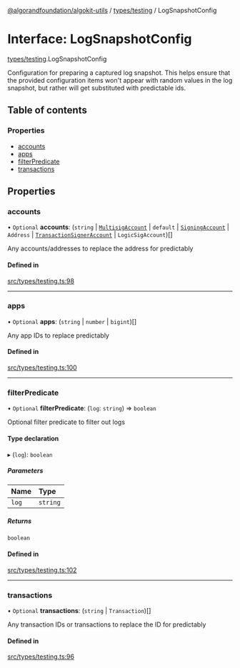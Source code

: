 [@algorandfoundation/algokit-utils](../README.md) / [types/testing](../modules/types_testing.md) / LogSnapshotConfig

# Interface: LogSnapshotConfig

[types/testing](../modules/types_testing.md).LogSnapshotConfig

Configuration for preparing a captured log snapshot.
This helps ensure that the provided configuration items won't appear
 with random values in the log snapshot, but rather will get substituted with predictable ids.

## Table of contents

### Properties

- [accounts](types_testing.LogSnapshotConfig.md#accounts)
- [apps](types_testing.LogSnapshotConfig.md#apps)
- [filterPredicate](types_testing.LogSnapshotConfig.md#filterpredicate)
- [transactions](types_testing.LogSnapshotConfig.md#transactions)

## Properties

### accounts

• `Optional` **accounts**: (`string` \| [`MultisigAccount`](../classes/types_account.MultisigAccount.md) \| `default` \| [`SigningAccount`](../classes/types_account.SigningAccount.md) \| `Address` \| [`TransactionSignerAccount`](types_account.TransactionSignerAccount.md) \| `LogicSigAccount`)[]

Any accounts/addresses to replace the address for predictably

#### Defined in

[src/types/testing.ts:98](https://github.com/algorandfoundation/algokit-utils-ts/blob/main/src/types/testing.ts#L98)

___

### apps

• `Optional` **apps**: (`string` \| `number` \| `bigint`)[]

Any app IDs to replace predictably

#### Defined in

[src/types/testing.ts:100](https://github.com/algorandfoundation/algokit-utils-ts/blob/main/src/types/testing.ts#L100)

___

### filterPredicate

• `Optional` **filterPredicate**: (`log`: `string`) => `boolean`

Optional filter predicate to filter out logs

#### Type declaration

▸ (`log`): `boolean`

##### Parameters

| Name | Type |
| :------ | :------ |
| `log` | `string` |

##### Returns

`boolean`

#### Defined in

[src/types/testing.ts:102](https://github.com/algorandfoundation/algokit-utils-ts/blob/main/src/types/testing.ts#L102)

___

### transactions

• `Optional` **transactions**: (`string` \| `Transaction`)[]

Any transaction IDs or transactions to replace the ID for predictably

#### Defined in

[src/types/testing.ts:96](https://github.com/algorandfoundation/algokit-utils-ts/blob/main/src/types/testing.ts#L96)

